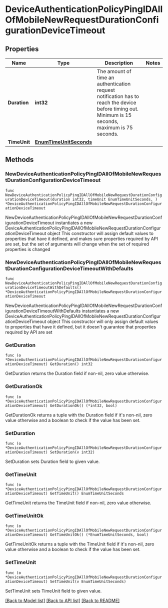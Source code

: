 # DeviceAuthenticationPolicyPingIDAllOfMobileNewRequestDurationConfigurationDeviceTimeout

## Properties

Name | Type | Description | Notes
------------ | ------------- | ------------- | -------------
**Duration** | **int32** | The amount of time an authentication request notification has to reach the device before timing out. Minimum is 15 seconds, maximum is 75 seconds. | 
**TimeUnit** | [**EnumTimeUnitSeconds**](EnumTimeUnitSeconds.md) |  | 

## Methods

### NewDeviceAuthenticationPolicyPingIDAllOfMobileNewRequestDurationConfigurationDeviceTimeout

`func NewDeviceAuthenticationPolicyPingIDAllOfMobileNewRequestDurationConfigurationDeviceTimeout(duration int32, timeUnit EnumTimeUnitSeconds, ) *DeviceAuthenticationPolicyPingIDAllOfMobileNewRequestDurationConfigurationDeviceTimeout`

NewDeviceAuthenticationPolicyPingIDAllOfMobileNewRequestDurationConfigurationDeviceTimeout instantiates a new DeviceAuthenticationPolicyPingIDAllOfMobileNewRequestDurationConfigurationDeviceTimeout object
This constructor will assign default values to properties that have it defined,
and makes sure properties required by API are set, but the set of arguments
will change when the set of required properties is changed

### NewDeviceAuthenticationPolicyPingIDAllOfMobileNewRequestDurationConfigurationDeviceTimeoutWithDefaults

`func NewDeviceAuthenticationPolicyPingIDAllOfMobileNewRequestDurationConfigurationDeviceTimeoutWithDefaults() *DeviceAuthenticationPolicyPingIDAllOfMobileNewRequestDurationConfigurationDeviceTimeout`

NewDeviceAuthenticationPolicyPingIDAllOfMobileNewRequestDurationConfigurationDeviceTimeoutWithDefaults instantiates a new DeviceAuthenticationPolicyPingIDAllOfMobileNewRequestDurationConfigurationDeviceTimeout object
This constructor will only assign default values to properties that have it defined,
but it doesn't guarantee that properties required by API are set

### GetDuration

`func (o *DeviceAuthenticationPolicyPingIDAllOfMobileNewRequestDurationConfigurationDeviceTimeout) GetDuration() int32`

GetDuration returns the Duration field if non-nil, zero value otherwise.

### GetDurationOk

`func (o *DeviceAuthenticationPolicyPingIDAllOfMobileNewRequestDurationConfigurationDeviceTimeout) GetDurationOk() (*int32, bool)`

GetDurationOk returns a tuple with the Duration field if it's non-nil, zero value otherwise
and a boolean to check if the value has been set.

### SetDuration

`func (o *DeviceAuthenticationPolicyPingIDAllOfMobileNewRequestDurationConfigurationDeviceTimeout) SetDuration(v int32)`

SetDuration sets Duration field to given value.


### GetTimeUnit

`func (o *DeviceAuthenticationPolicyPingIDAllOfMobileNewRequestDurationConfigurationDeviceTimeout) GetTimeUnit() EnumTimeUnitSeconds`

GetTimeUnit returns the TimeUnit field if non-nil, zero value otherwise.

### GetTimeUnitOk

`func (o *DeviceAuthenticationPolicyPingIDAllOfMobileNewRequestDurationConfigurationDeviceTimeout) GetTimeUnitOk() (*EnumTimeUnitSeconds, bool)`

GetTimeUnitOk returns a tuple with the TimeUnit field if it's non-nil, zero value otherwise
and a boolean to check if the value has been set.

### SetTimeUnit

`func (o *DeviceAuthenticationPolicyPingIDAllOfMobileNewRequestDurationConfigurationDeviceTimeout) SetTimeUnit(v EnumTimeUnitSeconds)`

SetTimeUnit sets TimeUnit field to given value.



[[Back to Model list]](../README.md#documentation-for-models) [[Back to API list]](../README.md#documentation-for-api-endpoints) [[Back to README]](../README.md)


